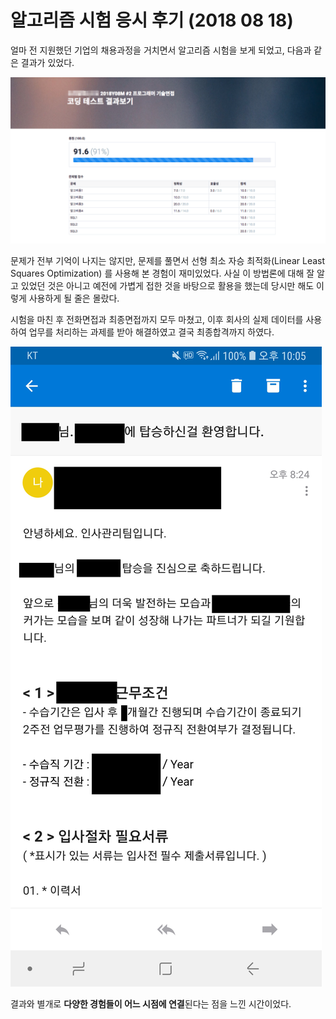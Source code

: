 # 알고리즘 시험 응시 후기 (2018 08 18)



 얼마 전 지원했던 기업의 채용과정을 거치면서 알고리즘 시험을 보게 되었고, 다음과 같은 결과가 있었다.



<img src="https://github.com/ysjhmtb/blog_images/blob/master/documents/VIVA%20BRUTE%20FORCE/CODING/%EC%95%8C%EA%B3%A0%EB%A6%AC%EC%A6%98%20%EC%8B%9C%ED%97%98%20%EC%9D%91%EC%8B%9C%20%ED%9B%84%EA%B8%B0%202018%2008%2018/%EC%97%90%ED%95%84%EB%A1%9C%EA%B7%B8%202018-08-18%20%EC%98%A4%ED%9B%84%206.49.04.png?raw=true">



 문제가 전부 기억이 나지는 않지만, 문제를 풀면서 선형 최소 자승 최적화(Linear Least Squares Optimization)  를 사용해 본 경험이 재미있었다. 사실 이 방법론에 대해 잘 알고 있었던 것은 아니고 예전에 가볍게 접한 것을 바탕으로 활용을 했는데 당시만 해도 이렇게 사용하게 될 줄은 몰랐다. 

   

 시험을 마친 후 전화면접과 최종면접까지 모두 마쳤고, 이후 회사의 실제 데이터를 사용하여 업무를 처리하는 과제를 받아 해결하였고 결국 최종합격까지 하였다. 

<img src="https://github.com/ysjhmtb/blog_images/blob/master/documents/VIVA%20BRUTE%20FORCE/CODING/%EC%95%8C%EA%B3%A0%EB%A6%AC%EC%A6%98%20%EC%8B%9C%ED%97%98%20%EC%9D%91%EC%8B%9C%20%ED%9B%84%EA%B8%B0%202018%2008%2018/IMG_2108.PNG?raw=true">



 결과와 별개로 **다양한 경험들이 어느 시점에 연결**된다는 점을 느낀 시간이었다.

 